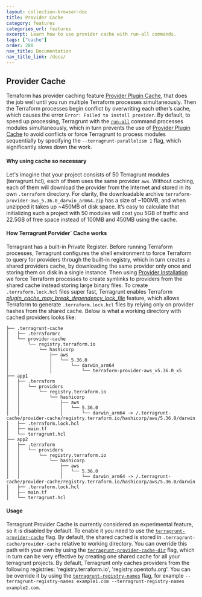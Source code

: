 ```yaml
---
layout: collection-browser-doc
title: Provider Cache
category: features
categories_url: features
excerpt: Learn how to use provider cache with run-all commands.
tags: ["cache"]
order: 280
nav_title: Documentation
nav_title_link: /docs/
---
```


## Provider Cache

Terraform has provider caching feature [Provider Plugin Cache](https://developer.hashicorp.com/terraform/cli/config/config-file#provider-plugin-cache), that does the job well until you run multiple Terraform processes simultaneously. Then the Terraform processes begin conflict by overwriting each other’s cache, which causes the error `Error: Failed to install provider`. By default, to speed up processing, Terragrunt with the [`run-all`](https://terragrunt.gruntwork.io/docs/reference/cli-options/#run-all) command processes modules simultaneously, which in turn prevents the use of [Provider Plugin Cache](https://developer.hashicorp.com/terraform/cli/config/config-file#provider-plugin-cache) to avoid conflicts or force Terragrunt to process modules sequentially by specifying the `--terragrunt-parallelism 1` flag, which significantly slows down the work.

#### Why using cache so necessary

Let's imagine that your project consists of 50 Terragrunt modules (terragrunt.hcl), each of them uses the same provider `aws`. Without caching, each of them will download the provider from the Internet and stored in its own `.terraform` directory. For clarity, the downloadable archive `terraform-provider-aws_5.36.0_darwin_arm64.zip` has a size of ~100MB, and when unzipped it takes up ~450MB of disk space. It’s easy to calculate that initializing such a project with 50 modules will cost you 5GB of traffic and 22.5GB of free space instead of 100MB and 450MB using the cache.

#### How Terragrunt Porvider` Cache works

Terragrant has a built-in Private Register. Before running Terraform processes, Terragrunt configures the shell environment to force Terraform to query for providers through the built-in registry, which in turn creates a shared providers cache, by downloading the same provider only once and storing them on disk in a single instance. Then using [Provider Installation](https://developer.hashicorp.com/terraform/cli/config/config-file#provider-installation) we force Terraform processes to create symlinks to providers from the shared cache instead storing large binary files. To create `.terraform.lock.hcl` files super fast, Terragrunt enables Terraform [_plugin_cache_may_break_dependency_lock_file_](https://developer.hashicorp.com/terraform/cli/config/config-file#provider-installation) feature, which allows Terraform to generate `.terraform.lock.hcl` files by relying only on provider hashes from the shared cache. Below is what a working directory with cached providers looks like:

```
├── .terragrunt-cache
│   ├── .terraformrc
│   └── provider-cache
│       └── registry.terraform.io
│           └── hashicorp
│               ├── aws
│               │   └── 5.36.0
│               │       └── darwin_arm64
│               │           └── terraform-provider-aws_v5.36.0_x5
├── app1
│   ├── .terraform
│   │   └── providers
│   │       └── registry.terraform.io
│   │           └── hashicorp
│   │               ├── aws
│   │               │   └── 5.36.0
│   │               │       └── darwin_arm64 -> /.terragrunt-cache/provider-cache/registry.terraform.io/hashicorp/aws/5.36.0/darwin
│   ├── .terraform.lock.hcl
│   ├── main.tf
│   └── terragrunt.hcl
├── app2
│   ├── .terraform
│   │   └── providers
│   │       └── registry.terraform.io
│   │           └── hashicorp
│   │               ├── aws
│   │               │   └── 5.36.0
│   │               │       └── darwin_arm64 -> /.terragrunt-cache/provider-cache/registry.terraform.io/hashicorp/aws/5.36.0/darwin
│   ├── .terraform.lock.hcl
│   ├── main.tf
│   └── terragrunt.hcl

```

#### Usage

Terragrunt Provider Cache is currently considered an experimental feature, so it is disabled by default. To enable it you need to use the [`terragrunt-provider-cache`](https://terragrunt.gruntwork.io/docs/reference/cli-options/#terragrunt-provider-cache) flag. By default, the shared cached is stored in `.terragrunt-cache/provider-cache` relative to working directory. You can override this path with your own by using the [`terragrunt-provider-cache-dir`](https://terragrunt.gruntwork.io/docs/reference/cli-options/#terragrunt-provider-cache-dir) flag, which in turn can be very effective by creating one shared cache for all your terragrunt projects. By default, Terragrunt only caches providers from  the following registries: 'registry.terraform.io', 'registry.opentofu.org'. You can be override it by using the [`terragrunt-registry-names`](https://terragrunt.gruntwork.io/docs/reference/cli-options/#terragrunt-registry-names) flag, for example `--terragrunt-registry-names example1.com --terragrunt-registry-names example2.com`.
